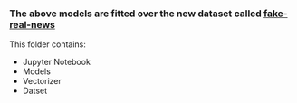 ### The above models are fitted over the new dataset called [fake-real-news](https://www.kaggle.com/datasets/imbikramsaha/fake-real-news) <br>

This folder contains:
- Jupyter Notebook
- Models
- Vectorizer
- Datset
